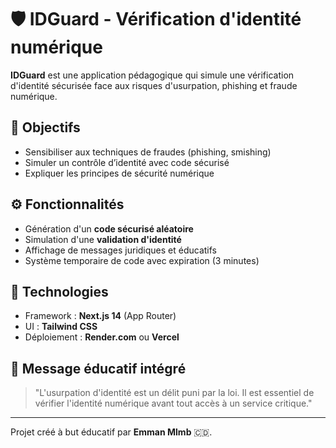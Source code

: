 
# 🛡️ IDGuard - Vérification d'identité numérique

**IDGuard** est une application pédagogique qui simule une vérification d'identité sécurisée face aux risques d'usurpation, phishing et fraude numérique.

## 🎯 Objectifs

- Sensibiliser aux techniques de fraudes (phishing, smishing)
- Simuler un contrôle d’identité avec code sécurisé
- Expliquer les principes de sécurité numérique

## ⚙️ Fonctionnalités

- Génération d'un **code sécurisé aléatoire**
- Simulation d'une **validation d'identité**
- Affichage de messages juridiques et éducatifs
- Système temporaire de code avec expiration (3 minutes)

## 🔐 Technologies

- Framework : **Next.js 14** (App Router)
- UI : **Tailwind CSS**
- Déploiement : **Render.com** ou **Vercel**

## 🧠 Message éducatif intégré

> "L'usurpation d'identité est un délit puni par la loi. Il est essentiel de vérifier l'identité numérique avant tout accès à un service critique."

---

Projet créé à but éducatif par **Emman Mlmb** 🇨🇩.
